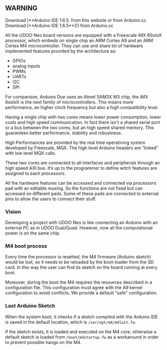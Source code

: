 <h2>WARNING</h2>
Download [**Arduino IDE 1.6.5.</strong> from this website or from Arduino.cc
Download [**Arduino IDE 1.6.5**]() from Arduino.cc

All the UDOO Neo board versions are equipped with a Freescale iMX 6SoloX processor, which embeds on single chip an ARM Cortex A9 and an ARM Cortex M4 microcontroller. They can use and share lot of hardware implemented features provided by the architecture as:
* GPIOs
* analog inputs
* PWMs
* UARTs
* I2C
* SPI

For comparison, Arduino Due uses an Atmel SAM3X M3 chip, the iMX 6soloX is the next family of microcontrollers. This means more performance, an higher clock frequency but also a high compatibility level.

Having a single chip with two cores means lower power consumption, lower costs and high speed communication.
In fact there isn't a shared serial port or a bus between the two cores, but an high speed shared memory. This guarantees better performance, stability and robustness.

High Performances are provided by the real time operativing system developed by Freescale, MQX. The high level Arduino headers are "linked" with low level MQX calls.

These two cores are connected to all interfaces and peripherals through an high speed AXI bus. It’s up to the programmer to define witch features are assigned to each processors.

All the hardware features can be accessed and connected via processors pad with an editable muxing. So the functions are not fixed but can accessed on different pads.
Some of these pads are connected to external pins to allow the users to connect their stuff.


### Vision
Developing a project with UDOO Neo is like connecting an Arduino with an external PC as in UDOO Dual/Quad. However, now all the computational power is on the same chip.


### M4 boot process
Every time the processor is resetted, the M4 firmware (Arduino sketch) would be lost, so it needs to be reloaded by the boot-loader from the SD card. In this way the user can find its sketch on the board running at every boot.

Moreover, during the boot the M4 requires the resources described in a configuration file. This configuration must agree with the A9 kernel configuration to avoid conflicts. We provide a default "safe" configuration.


### Last Arduino Sketch
When the system boot, it checks if a sketch compiled with the Arduino IDE is saved in the default location, which is `/var/opt/m4/m4last.fw`.

If the sketch exists, it is loaded and executed on the M4 core; otherwise a default sketch is loaded from `/boot/m4startup.fw` as a workaround in order to prevent possible hangs on the M4.

